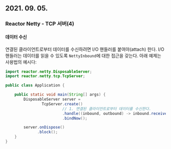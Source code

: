 ## 2021. 09. 05.

### Reactor Netty - TCP 서버(4)

#### 데이터 수신

연결된 클라이언트로부터 데이터를 수신하려면 I/O 핸들러를 붙여야(attach) 한다. I/O 핸들러는 데이터를 읽을 수 있도록 `NettyInbound`에 대한 접근을 갖는다. 아래 예제는 사용법의 예시다:

```java
import reactor.netty.DisposableServer;
import reactor.netty.tcp.TcpServer;

public class Application {

	public static void main(String[] args) {
		DisposableServer server =
				TcpServer.create()
            			 // 1. 연결된 클라이언트로부터 데이터를 수신한다.
				         .handle((inbound, outbound) -> inbound.receive().then()) 
				         .bindNow();

		server.onDispose()
		      .block();
	}
}
```

